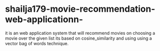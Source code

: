 # shailja179-movie-recommendation-web-applicationn-
it  is an web application system that will recommend movies on choosing a movie over the given list
its based on cosine_similarity and using using a vector bag of words technique.
